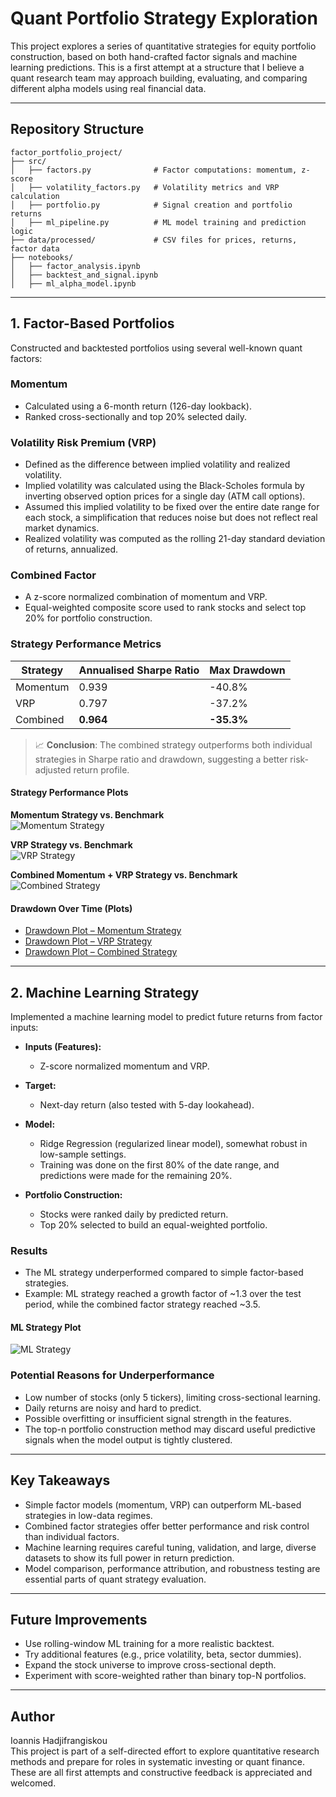 
# Quant Portfolio Strategy Exploration

This project explores a series of quantitative strategies for equity portfolio construction, based on both hand-crafted factor signals and machine learning predictions. This is a first attempt at a structure that I believe a quant research team may approach building, evaluating, and comparing different alpha models using real financial data.

---

## Repository Structure

```
factor_portfolio_project/
├── src/
│   ├── factors.py              # Factor computations: momentum, z-score
│   ├── volatility_factors.py   # Volatility metrics and VRP calculation
│   ├── portfolio.py            # Signal creation and portfolio returns
│   ├── ml_pipeline.py          # ML model training and prediction logic
├── data/processed/             # CSV files for prices, returns, factor data
├── notebooks/
│   ├── factor_analysis.ipynb
│   ├── backtest_and_signal.ipynb
│   ├── ml_alpha_model.ipynb
```

---

## 1. Factor-Based Portfolios

Constructed and backtested portfolios using several well-known quant factors:

### Momentum

- Calculated using a 6-month return (126-day lookback).
- Ranked cross-sectionally and top 20% selected daily.

### Volatility Risk Premium (VRP)

- Defined as the difference between implied volatility and realized volatility.
- Implied volatility was calculated using the Black-Scholes formula by inverting observed option prices for a single day (ATM call options).
- Assumed this implied volatility to be fixed over the entire date range for each stock, a simplification that reduces noise but does not reflect real market dynamics.
- Realized volatility was computed as the rolling 21-day standard deviation of returns, annualized.

### Combined Factor

- A z-score normalized combination of momentum and VRP.
- Equal-weighted composite score used to rank stocks and select top 20% for portfolio construction.

### Strategy Performance Metrics

| Strategy        | Annualised Sharpe Ratio | Max Drawdown |
|----------------|--------------------------|---------------|
| Momentum        | 0.939                    | -40.8%        |
| VRP             | 0.797                    | -37.2%        |
| Combined        | **0.964**                | **-35.3%**    |

> 📈 **Conclusion**: The combined strategy outperforms both individual strategies in Sharpe ratio and drawdown, suggesting a better risk-adjusted return profile.

#### Strategy Performance Plots

**Momentum Strategy vs. Benchmark**  
![Momentum Strategy](https://github.com/I-Hadjifrangiskou/Quant-Portfolio-Project/blob/main/data/processed/momentum-strategy.png)

**VRP Strategy vs. Benchmark**  
![VRP Strategy](https://github.com/I-Hadjifrangiskou/Quant-Portfolio-Project/blob/main/data/processed/VRP-strategy.png)

**Combined Momentum + VRP Strategy vs. Benchmark**  
![Combined Strategy](https://github.com/I-Hadjifrangiskou/Quant-Portfolio-Project/blob/main/data/processed/Combined-strategy.png)

#### Drawdown Over Time (Plots)

- [Drawdown Plot – Momentum Strategy](https://github.com/I-Hadjifrangiskou/Quant-Portfolio-Project/blob/main/data/processed/momentum-drawdown.png)
- [Drawdown Plot – VRP Strategy](https://github.com/I-Hadjifrangiskou/Quant-Portfolio-Project/blob/main/data/processed/VRP-drawdown.png)
- [Drawdown Plot – Combined Strategy](https://github.com/I-Hadjifrangiskou/Quant-Portfolio-Project/blob/main/data/processed/combined-drawdown.png)


---

## 2. Machine Learning Strategy

Implemented a machine learning model to predict future returns from factor inputs:

- **Inputs (Features):**
  - Z-score normalized momentum and VRP.

- **Target:**
  - Next-day return (also tested with 5-day lookahead).

- **Model:**
  - Ridge Regression (regularized linear model), somewhat robust in low-sample settings.
  - Training was done on the first 80% of the date range, and predictions were made for the remaining 20%.

- **Portfolio Construction:**
  - Stocks were ranked daily by predicted return.
  - Top 20% selected to build an equal-weighted portfolio.

### Results

- The ML strategy underperformed compared to simple factor-based strategies.
- Example: ML strategy reached a growth factor of ~1.3 over the test period, while the combined factor strategy reached ~3.5.

#### ML Strategy Plot

![ML Strategy](https://github.com/I-Hadjifrangiskou/Quant-Portfolio-Project/blob/main/data/processed/ML-strategy.png)

### Potential Reasons for Underperformance

- Low number of stocks (only 5 tickers), limiting cross-sectional learning.
- Daily returns are noisy and hard to predict.
- Possible overfitting or insufficient signal strength in the features.
- The top-n portfolio construction method may discard useful predictive signals when the model output is tightly clustered.

---

## Key Takeaways

- Simple factor models (momentum, VRP) can outperform ML-based strategies in low-data regimes.
- Combined factor strategies offer better performance and risk control than individual factors.
- Machine learning requires careful tuning, validation, and large, diverse datasets to show its full power in return prediction.
- Model comparison, performance attribution, and robustness testing are essential parts of quant strategy evaluation.

---

## Future Improvements

- Use rolling-window ML training for a more realistic backtest.
- Try additional features (e.g., price volatility, beta, sector dummies).
- Expand the stock universe to improve cross-sectional depth.
- Experiment with score-weighted rather than binary top-N portfolios.

---

## Author

Ioannis Hadjifrangiskou  
This project is part of a self-directed effort to explore quantitative research methods and prepare for roles in systematic investing or quant finance. These are all first attempts and constructive feedback is appreciated and welcomed.
